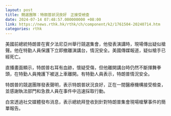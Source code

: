 ```yaml
---
layout: post
title: 競選團隊︰特朗普狀況良好　正接受檢查
date: 2024-07-14 07:48:57.000000000 +08:00
link: https://news.rthk.hk/rthk/ch/component/k2/1761504-20240714.htm
categories: rthk
---
```


美國前總統特朗普在賓夕法尼亞州舉行競選集會，他發表演講時，現場傳出疑似槍聲。他在特勤人員保護下立即撤離演講台，情況安全。美國傳媒報道，疑似槍手已經死亡。

直播畫面顯示，特朗普右耳有血跡，懷疑受傷，但他離開講台時仍然不斷揮舞拳頭，在特勤人員掩護下被送上車離開。有特勤人員表示，特朗普情況安全。

特朗普的競選團隊發表聲明，表示特朗普狀況良好，正在一間醫療機構接受檢查，並感謝執法部門和急救人員在事件中迅速採取行動。

白宮透過社交媒體發布消息，表示總統拜登收到針對特朗普集會現場槍擊事件的簡單報告。
